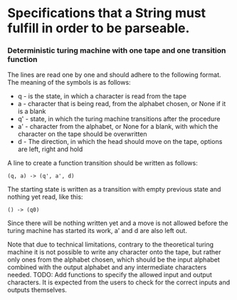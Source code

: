 # Specifications that a String must fulfill in order to be parseable.

### Deterministic turing machine with one tape and one transition function
The lines are read one by one and should adhere to the following format. The
meaning of the symbols is as follows:

- q - is the state, in which a character is read from the tape
- a - character that is being read, from the alphabet chosen, or None if it is a blank
- q' - state, in which the turing machine transitions after the procedure
- a' - character from the alphabet, or None for a blank, with which the character on the tape should be overwritten
- d - The direction, in which the head should move on the tape, options are left, right and hold

A line to create a function transition should be written as follows:

```(q, a) -> (q', a', d)```

The starting state is written as a transition with empty previous state and
nothing yet read, like this:

```() -> (q0)```

Since there will be nothing written yet and a move is not allowed before the
turing machine has started its work, a' and d are also left out.

Note that due to technical limitations, contrary to the theoretical turing
machine it is not possible to write any character onto the tape, but rather only
ones from the alphabet chosen, which should be the input alphabet combined with
the output alphabet and any intermediate characters needed.
TODO: Add functions to specify the allowed input and output characters.
It is expected from the users to check for the correct inputs and outputs
themselves.
